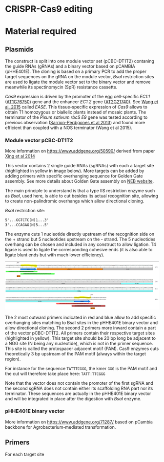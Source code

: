 CRISPR-Cas9 editing
===

# Material required


## Plasmids

The construct is split into one module vector set (pCBC-DT1T2) contaning the guide RNAs (gRNAs) and a binary vector based on pCAMBIA (pHHE401E). The cloning is based on a primary PCR to add the proper target sequences on the gRNA on the module vector, *BsaI* restriction sites are used to ligate the module vector set to the binary vector and remove meanwhile its spectinomycin (SpR) resistance cassette.

*Cas9* expression is driven by the promoter of the egg cell-specific *EC1.1* ([AT1G76750](https://www.arabidopsis.org/servlets/TairObject?id=29908&type=locus)) gene and the enhancer  *EC1.2* gene ([AT2G21740](https://www.arabidopsis.org/servlets/TairObject?accession=locus:2052536)). See [Wang et al. 2015](https://genomebiology.biomedcentral.com/articles/10.1186/s13059-015-0715-0) called *EASE*. This tissue-specific expression of *Cas9* allows to obtain T1 homozygous or biallelic plants instead of mosaic plants. The terminator of the *Pisum sativum rbcS E9* gene was tested according to previous observation ([Sarrion-Perdigones et al 2013](http://www.plantphysiol.org/content/162/3/1618.short)) and found more efficient than coupled with a NOS terminator (Wang et al 2015).



### Module vector pCBC-DT1T2

More information on https://www.addgene.org/50590/ derived from paper [Xing et al 2014](https://bmcplantbiol.biomedcentral.com/articles/10.1186/s12870-014-0327-y)

This vector contains 2 single guide RNAs (sgRNAs) with each a target site (highlighted in yellow in image below). More targets can be added by adding primers with specific overhanging sequence for Golden Gate assembly. See more details about Golden Gate assembly on [NEB website](https://international.neb.com/applications/cloning-and-synthetic-biology/dna-assembly-and-cloning/golden-gate-assembly).

The main principle to understand is that a type IIS restriction enzyme such as *BsaI*, used here, is able to cut besides its actual recognition site, allowing to create non-palindromic overhangs which allow directional cloning.

*BsaI* restriction site:

```
5'...GGTCTC(N)1...3'
3'...CCAGAG(N)5...5'
```

The enzyme cuts 1 nucleotide directly upstream of the recognition side on the + strand but 5 nucleotides upstream on the - strand. The 5 nucleotides overhang can be chosen and included in any construct to allow ligation. T4 ligase is used to ligate the corresponding cohesive ends (it is also able to ligate blunt ends but with much lower efficiency).


![](images/crRNA.PNG) 

The 2 most outward primers indicated in red and blue allow to add specific overhanging sites matching to BsaI sites in the pHHE401E binary vector and allow directional cloning. The second 2 primers more inward contain a part of the vector pCBC-DT1T2. All primers contain their respective target sites (highlighted in yellow). This target site should be 20 bp long be adjacent to a NGG site (N being any nucleotide), which is not in the primer sequence. This site is called the protospacer adjacent motif (PAM). Cas9 enzymes cuts theoretically 3 bp upstream of the PAM motif (always within the target region).

For instance for the sequence `TATTTCGGG`, the kmer `GGG` is the PAM motif and the cut will therefore take place here: `TATT|TTCGGG`

Note that the vector does not contain the promoter of the first sgRNA and the second sgRNA does not contain either its scaffolding RNA part nor its terminator. These sequences are actually in the pHHE401E binary vector and will be integrated in place after the digestion with *BsaI* enzyme.


### pHHE401E binary vector

More information on https://www.addgene.org/71287/ 
based on pCambia backbone for Agrobacterium-mediated transformation.

## Primers

For each target site